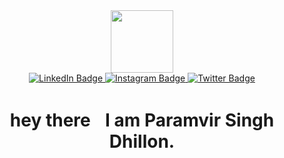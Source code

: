 <div id="header" align="center">
  <img src="https://media.giphy.com/media/M9gbBd9nbDrOTu1Mqx/giphy.gif" width="100"/>
</div>
<div id="badges" align="center">
 <a href="https://www.linkedin.com/in/paramvir-singh-dhillon-2aa740222/">
  <img src="https://img.shields.io/badge/LinkedIn-blue?style=for-the-badge&logo=linkedin&logoColor=white" alt="LinkedIn Badge"/>
 </a>
 <a href="https://www.instagram.com/retr0g0d/">
  <img src="https://img.shields.io/badge/Instagram-purple?style=for-the-badge&logo=instagram&logoColor=white" alt="Instagram Badge"/>
 </a>
 <a href="https://twitter.com/Paramvi_Dhillon">
  <img src="https://img.shields.io/badge/Twitter-blue?style=for-the-badge&logo=twitter&logoColor=white" alt="Twitter Badge"/>
 </a> 
</div>
<div align="center">
<img src="https://komarev.com/ghpvc/?username=Retr0g0D&style=flat-square&color=blue" alt=""/>
</div>
<div align="center">
  <h1>
     hey there
    <img src="https://media.giphy.com/media/hvRJCLFzcasrR4ia7z/giphy.gif" width="10px" height="30px" />
     I am Paramvir Singh Dhillon.
  </h1>
</div>
